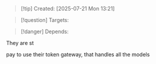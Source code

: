 
>[!tip] Created: [2025-07-21 Mon 13:21]

>[!question] Targets: 

>[!danger] Depends: 

They are st

pay to use their token gateway, that handles all the models